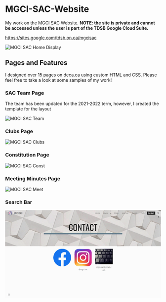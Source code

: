 # MGCI-SAC-Website
My work on the MGCI SAC Website. **NOTE: the site is private and cannot be accessed unless the user is part of the TDSB Google Cloud Suite.** 

https://sites.google.com/tdsb.on.ca/mgcisac

![MGCI SAC Home Display](/gifs/SAC_Display.gif)

## Pages and Features 
I designed over 15 pages on deca.ca using custom HTML and CSS. Please feel free to take a look at some samples of my work! 

### SAC Team Page 
The team has been updated for the 2021-2022 term, however, I created the template for the layout 

![MGCI SAC Team](/gifs/SAC_Team.gif)

### Clubs Page 

![MGCI SAC Clubs](/gifs/SAC_Clubs.gif)

### Constitution Page 

![MGCI SAC Const](/gifs/SAC_Const.gif)

### Meeting Minutes Page 

![MGCI SAC Meet](/gifs/SAC_Meet.gif)

### Search Bar 

![MGCI SAC Search](/gifs/SAC_Search.gif)


